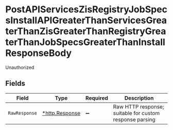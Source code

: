 # PostAPIServicesZisRegistryJobSpecsInstallAPIGreaterThanServicesGreaterThanZisGreaterThanRegistryGreaterThanJobSpecsGreaterThanInstallResponseBody

Unauthorized


## Fields

| Field                                                   | Type                                                    | Required                                                | Description                                             |
| ------------------------------------------------------- | ------------------------------------------------------- | ------------------------------------------------------- | ------------------------------------------------------- |
| `RawResponse`                                           | [*http.Response](https://pkg.go.dev/net/http#Response)  | :heavy_minus_sign:                                      | Raw HTTP response; suitable for custom response parsing |
